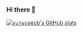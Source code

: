 ### Hi there 👋

<!--
**yunyoseob/yunyoseob** is a ✨ _special_ ✨ repository because its `README.md` (this file) appears on your GitHub profile.

Here are some ideas to get you started:

- 🔭 I’m currently working on ...
- 🌱 I’m currently learning ...
- 👯 I’m looking to collaborate on ...
- 🤔 I’m looking for help with ...
- 💬 Ask me about ...
- 📫 How to reach me: ...
- 😄 Pronouns: ...
- ⚡ Fun fact: ...
-->


[![yunyoseob's GitHub stats](https://github-readme-stats.vercel.app/api?username=yunyoseob)](https://github.com/anuraghazra/github-readme-stats)
